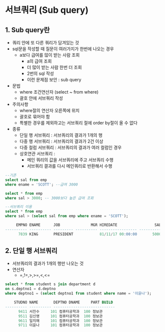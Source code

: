 # 서브쿼리 (Sub query)
## 1. Sub query란
- 쿼리 안에 또 다른 쿼리가 담겨있는 것
- sql문을 작성할 때 질문이 여러가지가 한번에 나오는 경우
  - a보다 급여를 많이 받는 사람 조회
    - a의 급여 조회
    - 더 많이 받는 사람 한번 더 조회
    - 2번의 sql 작성
    - 이런 문제점 보안 : sub query
- 문법
  - where 조건연산자 (select ~ from where)
  - 괄호 안에 서브쿼리 작성   
- 주의사항
  - where절의 연산자 오른쪽에 위치
  - 괄호로 묶어야 함
  - 특별한 경우를 제외하고는 서브쿼리 절에 order by절이 올 수 없다
- 종류
  - 단일 행 서브쿼리 : 서브쿼리의 결과가 1개의 행
  - 다중 행 서브쿼리 : 서브쿼리의 결과가 2건 이상
  - 다중 컬럼 서브쿼리 : 서브쿼리의 결과가 여러 컬럼인 경우
  - 상호연관 서브쿼리 : 
    - 메인 쿼리의 값을 서브쿼리에 주고 서브쿼리 수행
    - 서브쿼리 결과를 다시 메인쿼리로 반환해서 수행

```sql
--기존
select sal from emp
where ename = 'SCOTT'; --급여 3000

select * from emp
where sal > 3000; -- 3000보다 높은 급여 조회

--서브쿼리 이용
select * from emp
where sal > (select sal from emp where ename = 'SCOTT');

     EMPNO ENAME      JOB              MGR HIREDATE                 SAL       COMM     DEPTNO
---------- ---------- --------- ---------- ----------------- ---------- ---------- ----------
      7839 KING       PRESIDENT            81/11/17 00:00:00       5000                    10
```

## 2. 단일 행 서브쿼리
- 서브쿼리의 결과가 1개의 행만 나오는 것
- 연산자
  - =,!=,>,>=,<,<=   

```sql
select * from student s join department d
on s.deptno1 = d.deptno
where deptno1 = (select deptno1 from student where name = '이윤나');

    STUDNO NAME       DEPTNO DNAME     PART BUILD                                   
---------- ---------- ----------------------------
      9411 서진수     101 컴퓨터공학과  100 정보관                                  
      9511 김신영     101 컴퓨터공학과  100 정보관                                  
      9611 일지매     101 컴퓨터공학과  100 정보관                                  
      9711 이윤나     101 컴퓨터공학과  100 정보관  
```
